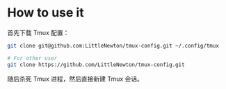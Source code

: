 # How to use it

首先下载 Tmux 配置：

``` bash
git clone git@github.com:LittleNewton/tmux-config.git ~/.config/tmux

# For other user
git clone https://github.com/LittleNewton/tmux-config.git
```

随后杀死 Tmux 进程，然后直接新建 Tmux 会话。

